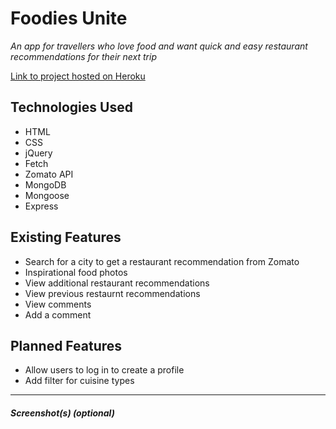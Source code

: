 # Foodies Unite

*An app for travellers who love food and want quick and easy restaurant recommendations for their next trip*

[Link to project hosted on Heroku]()

## Technologies Used

* HTML
* CSS
* jQuery
* Fetch
* Zomato API
* MongoDB
* Mongoose
* Express



## Existing Features

* Search for a city to get a restaurant recommendation from Zomato
* Inspirational food photos 
* View additional restaurant recommendations
* View previous restaurnt recommendations
* View comments
* Add a comment



## Planned Features

* Allow users to log in to create a profile
* Add filter for cuisine types

---

##### Screenshot(s) (optional)



